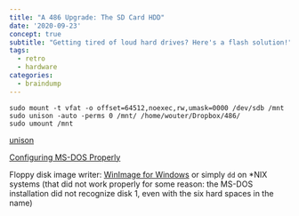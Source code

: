 ```yaml
---
title: "A 486 Upgrade: The SD Card HDD"
date: '2020-09-23'
concept: true
subtitle: "Getting tired of loud hard drives? Here's a flash solution!"
tags:
  - retro
  - hardware
categories:
  - braindump
---
```


```
sudo mount -t vfat -o offset=64512,noexec,rw,umask=0000 /dev/sdb /mnt
sudo unison -auto -perms 0 /mnt/ /home/wouter/Dropbox/486/
sudo umount /mnt
```

[unison](https://github.com/bcpierce00/unison)

[Configuring MS-DOS Properly](https://www.cubic.org/docs/configuring.htm)

Floppy disk image writer: [WinImage for Windows](https://www.winimage.com/winimage.htm) or simply `dd` on *NIX systems (that did not work properly for some reason: the MS-DOS installation did not recognize disk 1, even with the six hard spaces in the name)